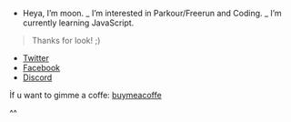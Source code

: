 * Heya, I’m moon.
_ I’m interested in Parkour/Freerun and Coding.
_ I’m currently learning JavaScript.
> Thanks for look! ;)


- [Twitter](https://twitter.com/mo0ned23) 
- [Facebook](https://www.facebook.com/profile.php?id=100076505124626) 
- [Discord](https://discords.com/bio/p/moonsilence)

İf u want to gimme a coffe: [buymeacoffe](https://www.buymeacoffee.com/mooned)

^^
